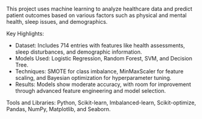 This project uses machine learning to analyze healthcare data and predict patient outcomes based on various factors such as physical and mental health, sleep issues, and demographics. 

 Key Highlights:
- Dataset: Includes 714 entries with features like health assessments, sleep disturbances, and demographic information.
- Models Used: Logistic Regression, Random Forest, SVM, and Decision Tree.
- Techniques: SMOTE for class imbalance, MinMaxScaler for feature scaling, and Bayesian optimization for hyperparameter tuning.
- Results: Models show moderate accuracy, with room for improvement through advanced feature engineering and model selection.

Tools and Libraries:
Python, Scikit-learn, Imbalanced-learn, Scikit-optimize, Pandas, NumPy, Matplotlib, and Seaborn.

 

